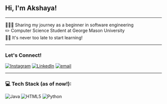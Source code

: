 ## Hi, I'm Akshaya! 
_____

👩🏽‍💻 Sharing my journey as a beginner in software engineering<br/>
✏️ Computer Science Student at George Mason University<br/>
💪🏽 It's never too late to start learning!

____
### Let's Connect!

[![Instagram](https://img.shields.io/badge/Instagram-%23E4405F.svg?logo=Instagram&logoColor=white)](https://instagram.com/_akshaya.p_) [![LinkedIn](https://img.shields.io/badge/LinkedIn-%230077B5.svg?logo=linkedin&logoColor=white)](https://linkedin.com/in/https://www.linkedin.com/in/akshaya-pabbisetty-74a846317) [![email](https://img.shields.io/badge/Email-D14836?logo=gmail&logoColor=white)](mailto:akshayapabbisetty@gmail.com) 
___
### 💻 Tech Stack (as of now!):
![Java](https://img.shields.io/badge/java-%23ED8B00.svg?style=for-the-badge&logo=openjdk&logoColor=white) ![HTML5](https://img.shields.io/badge/html5-%23E34F26.svg?style=for-the-badge&logo=html5&logoColor=white) ![Python](https://img.shields.io/badge/python-3670A0?style=for-the-badge&logo=python&logoColor=ffdd54)


<!--
**akshaya-pabbisetty/akshaya-pabbisetty** is a ✨ _special_ ✨ repository because its `README.md` (this file) appears on your GitHub profile.

